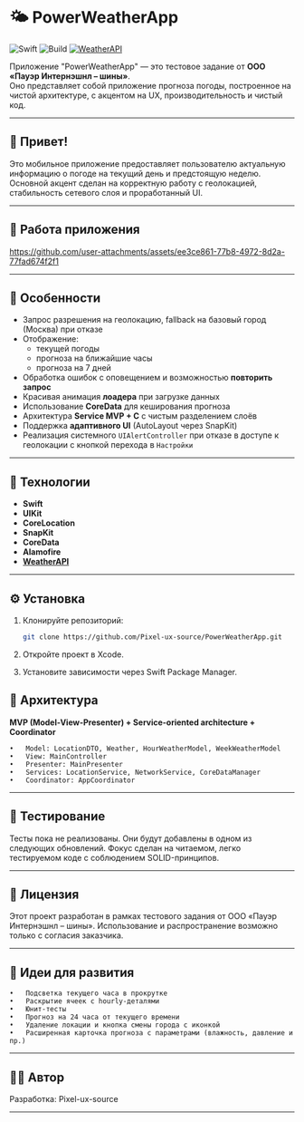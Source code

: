 # 🌤 PowerWeatherApp

![Swift](https://img.shields.io/badge/swift-5.9-orange)
![Build](https://img.shields.io/badge/build-passing-brightgreen)
[![WeatherAPI](https://img.shields.io/badge/API-weatherapi.com-blue)](https://www.weatherapi.com/)

Приложение "PowerWeatherApp" — это тестовое задание от **ООО «Пауэр Интернэшнл – шины»**.  
Оно представляет собой приложение прогноза погоды, построенное на чистой архитектуре, с акцентом на UX, производительность и чистый код.

---

## 👋 Привет!

Это мобильное приложение предоставляет пользователю актуальную информацию о погоде на текущий день и предстоящую неделю. Основной акцент сделан на корректную работу с геолокацией, стабильность сетевого слоя и проработанный UI.

---

## 🎥 Работа приложения

https://github.com/user-attachments/assets/ee3ce861-77b8-4972-8d2a-77fad674f2f1

---

## 🚀 Особенности

- Запрос разрешения на геолокацию, fallback на базовый город (Москва) при отказе
- Отображение:
  - текущей погоды
  - прогноза на ближайшие часы
  - прогноза на 7 дней
- Обработка ошибок с оповещением и возможностью **повторить запрос**
- Красивая анимация **лоадера** при загрузке данных
- Использование **CoreData** для кеширования прогноза
- Архитектура **Service MVP + C** с чистым разделением слоёв
- Поддержка **адаптивного UI** (AutoLayout через SnapKit)
- Реализация системного `UIAlertController` при отказе в доступе к геолокации с кнопкой перехода в `Настройки`

---

## 🧰 Технологии

- **Swift**
- **UIKit**
- **CoreLocation**
- **SnapKit**
- **CoreData**
- **Alamofire**
- [**WeatherAPI**](https://www.weatherapi.com/)

---

## ⚙️ Установка

1. Клонируйте репозиторий:

   ```bash
   git clone https://github.com/Pixel-ux-source/PowerWeatherApp.git

2.	Откройте проект в Xcode.
3.	Установите зависимости через Swift Package Manager.

## 🔧 Архитектура

**MVP (Model-View-Presenter) + Service-oriented architecture + Coordinator**

	•	Model: LocationDTO, Weather, HourWeatherModel, WeekWeatherModel
	•	View: MainController
	•	Presenter: MainPresenter
	•	Services: LocationService, NetworkService, CoreDataManager
	•	Coordinator: AppCoordinator
 
---

## 🧪 Тестирование

Тесты пока не реализованы. Они будут добавлены в одном из следующих обновлений.
Фокус сделан на читаемом, легко тестируемом коде с соблюдением SOLID-принципов.

---

## 📄 Лицензия

Этот проект разработан в рамках тестового задания от ООО «Пауэр Интернэшнл – шины».
Использование и распространение возможно только с согласия заказчика.

---

## 📌 Идеи для развития
	•	Подсветка текущего часа в прокрутке
	•	Раскрытие ячеек с hourly-деталями
	•	Юнит-тесты
	•	Прогноз на 24 часа от текущего времени
	•	Удаление локации и кнопка смены города с иконкой
	•	Расширенная карточка прогноза с параметрами (влажность, давление и пр.)

---

## 👨‍💻 Автор

Разработка: Pixel-ux-source

---
